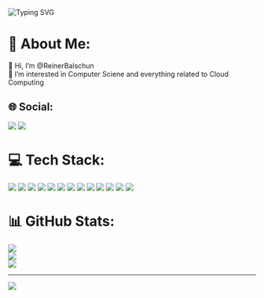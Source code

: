 <img src="https://readme-typing-svg.herokuapp.com?font=Nabla&size=60&pause=1000&width=600&height=110&lines=Hi+I'm+Reiner" alt="Typing SVG" />

# 💫 About Me:
👋 Hi, I’m @ReinerBalschun<br>👀 I’m interested in Computer Sciene and everything related to Cloud Computing<br>


## 🌐 Social:
<a href="https://linkedin.com/in/reiner-balschun-a123442b0"><img src="https://img.shields.io/badge/LinkedIn-%230077B5.svg?logo=linkedin&logoColor=white" width="auto" height="auto"></a>
<a href="https://hub.docker.com/u/reinerbalschun"><img src="https://img.shields.io/badge/docker-%230db7ed.svg?style=flat&logo=docker&logoColor=white" width="auto" height="auto"></a>

# 💻 Tech Stack:
<a href="https://nodejs.org/en"><img src="https://img.shields.io/badge/node.js-6DA55F?style=for-the-badge&logo=node.js&logoColor=white" width="auto" height="auto"></a>
<a href="https://www.npmjs.com/"><img src="https://img.shields.io/badge/NPM-%23CB3837.svg?style=for-the-badge&logo=npm&logoColor=white" width="auto" height="auto"></a>
<a href="https://classic.yarnpkg.com/en/"><img src="https://img.shields.io/badge/yarn-%232C8EBB.svg?style=for-the-badge&logo=yarn&logoColor=white" width="auto" height="auto"></a>
<a href="https://www.markdownguide.org/"><img src="https://img.shields.io/badge/markdown-%23000000.svg?style=for-the-badge&logo=markdown&logoColor=white" width="auto" height="auto"></a>
<a href="https://github.com/microsoft/terminal"><img src="https://img.shields.io/badge/Windows%20Terminal-%234D4D4D.svg?style=for-the-badge&logo=windows-terminal&logoColor=white" width="auto" height="auto"></a>
<a href="https://learn.microsoft.com/en-us/powershell/"><img src="https://img.shields.io/badge/PowerShell-%235391FE.svg?style=for-the-badge&logo=powershell&logoColor=white" width="auto" height="auto"></a>
<a href="https://www.python.org/"><img src="https://img.shields.io/badge/python-3670A0?style=for-the-badge&logo=python&logoColor=ffdd54" width="auto" height="auto"></a>
<a href="https://github.com/"><img src="https://img.shields.io/badge/github-%23121011.svg?style=for-the-badge&logo=github&logoColor=white" width="auto" height="auto"></a>
<a href="https://git-scm.com/"><img src="https://img.shields.io/badge/git-%23F05033.svg?style=for-the-badge&logo=git&logoColor=white" width="auto" height="auto"></a>
<a href="https://docs.github.com/en/actions"><img src="https://img.shields.io/badge/github%20actions-%232671E5.svg?style=for-the-badge&logo=githubactions&logoColor=white" width="auto" height="auto"></a>
<a href="https://pages.github.com/"><img src="https://img.shields.io/badge/github%20pages-121013?style=for-the-badge&logo=github&logoColor=white" width="auto" height="auto"></a>
<a href="https://docs.docker.com/"><img src="https://img.shields.io/badge/docker-%230db7ed.svg?style=for-the-badge&logo=docker&logoColor=white" width="auto" height="auto"></a>
<a href="https://www.raspberrypi.com/"><img src="https://img.shields.io/badge/-RaspberryPi-C51A4A?style=for-the-badge&logo=Raspberry-Pi" width="auto" height="auto"></a>
# 📊 GitHub Stats:
![](https://github-readme-stats.vercel.app/api?username=ReinerBalschun&theme=radical&hide_border=false&include_all_commits=true&count_private=false)<br/>
![](https://github-readme-streak-stats.herokuapp.com/?user=ReinerBalschun&theme=radical&hide_border=false)<br/>
![](https://github-readme-stats.vercel.app/api/top-langs/?username=ReinerBalschun&theme=radical&hide_border=false&include_all_commits=true&count_private=false&layout=compact)


---
[![](https://visitcount.itsvg.in/api?id=ReinerBalschun&icon=2&color=12)](https://visitcount.itsvg.in)

